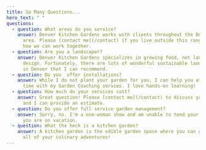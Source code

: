 ```yaml
---
title: So Many Questions...
hero_text: " "
questions:
  - question: What areas do you service?
    answer: Denver Kitchen Gardens works with clients throughout the Denver-Metro
      area. Please [contact me](/contact) if you live outside this range to see
      how we can work together.
  - question: Are you a landscaper?
    answer: Denver Kitchen Gardens specializes in growing food, not landscape
      design. Fortunately, there are lots of wonderful sustainable landscapers
      in Denver that I can recommend.
  - question: Do you  offer installations?
    answer: While I do not plant your garden for you, I can help you at planting
      time with my Garden Coaching servies. I love hands-on learning!
  - question: How much do your services cost?
    answer: Great question! Please [contact me](/contact) to discuss your project
      and I can provide an estimate.
  - question: Do you offer full service garden management?
    answer: Sorry, no. I'm a one-woman show and am unable to tend your garden while
      you are on vacation.
  - question: What the heck is a kitchen garden?
    answer: A kitchen garden is the edible garden space where you can grow food for
      all of your culinary adventures!
---
```

